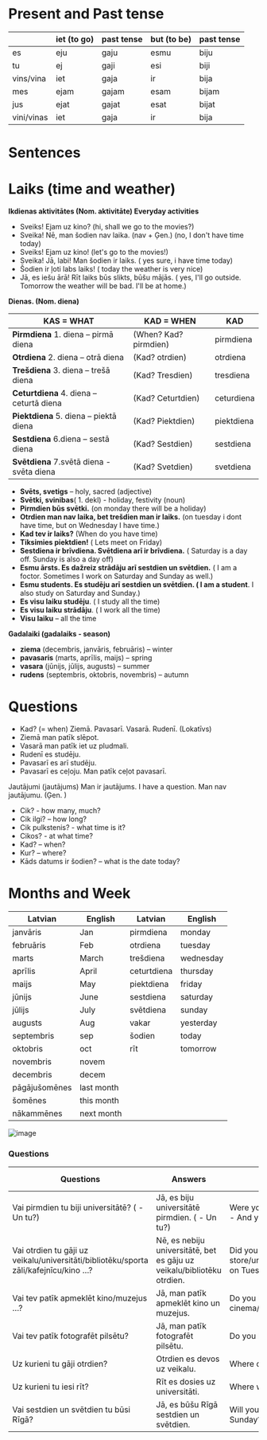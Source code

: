 
# Present and Past tense

|  | iet (to go) | past tense | but (to be) | past tense|
|--- |-----|-----|-------|-----|
es|  eju  |  gaju | esmu | biju 
tu | ej |  gaji | esi | biji
vins/vina | iet  |  gaja | ir | bija 
mes| ejam |  gajam | esam | bijam
jus | ejat |  gajat  | esat | bijat 
vini/vinas | iet  | gaja | ir | bija 
# Sentences 

# Laiks (time and weather) 
**Ikdienas aktivitātes (Nom. aktivitāte) Everyday activities**
- Sveiks! Ejam uz kino? (hi, shall we go to the movies?)
- Sveika! Nē, man šodien nav laika. (nav + Ģen.) (no, I don't have time today) 
- Sveiks! Ejam uz kino! (let's go to the movies!) 
- Sveika! Jā, labi! Man šodien ir laiks. ( yes sure, i have time today) 
- Šodien ir ļoti labs laiks! ( today the weather is very nice) 
- Jā, es iešu ārā! Rīt laiks būs slikts, būšu mājās. ( yes, I'll go outside. Tomorrow the weather will be bad. I'll be at home.) 

**Dienas. (Nom. diena)**

| KAS = WHAT |  KAD = WHEN | KAD |
|------------| -----------|------|
| **Pirmdiena** 1. diena – pirmā diena |(When? Kad? pirmdien)| pirmdiena
| **Otrdiena** 2. diena – otrā diena |(Kad?  otrdien)| otrdiena
| **Trešdiena** 3. diena – trešā diena  |(Kad? Tresdien) | tresdiena
| **Ceturtdiena** 4. diena – ceturtā diena  |(Kad? Ceturtdien) | ceturdiena
| **Piektdiena** 5. diena – piektā diena |(Kad? Piektdien) | piektdiena
| **Sestdiena** 6.diena – sestā diena  | (Kad? Sestdien) | sestdiena
| **Svētdiena** 7.svētā diena -  svēta diena|  (Kad? Svetdien) | svetdiena

- **Svēts, svetigs** – holy, sacred (adjective)
- **Svētki, svinibas**( 1. dekl) - holiday, festivity (noun)
- **Pirmdien būs svētki.** (on monday there will be a holiday)
- **Otrdien man nav laika, bet trešdien man ir laiks.** (on tuesday i dont have time, but on Wednesday I have time.) 
- **Kad tev ir laiks?** (When do you have time) 
- **Tiksimies piektdien!** ( Lets meet on Friday)
- **Sestdiena ir brīvdiena. Svētdiena arī ir brīvdiena.** ( Saturday is a day off. Sunday is also a day off) 
- **Esmu ārsts. Es dažreiz strādāju arī sestdien un svētdien.** ( I am a foctor. Sometimes I work on Saturday and Sunday as well.) 
- **Esmu students. Es studēju arī sestdien un svētdien. ( I am a student**. I also study on Saturday and Sunday.)
- **Es visu laiku studēju**. ( I study all the time) 
- **Es visu laiku strādāju**. ( I work all the time) 
- **Visu laiku** – all the time

**Gadalaiki (gadalaiks - season)**

- **ziema** (decembris, janvāris, februāris) – winter
- **pavasaris** (marts, aprīlis, maijs) – spring
- **vasara** (jūnijs, jūlijs, augusts) – summer
- **rudens** (septembris, oktobris, novembris) – autumn


# Questions 

- Kad? (= when) Ziemā. Pavasarī. Vasarā. Rudenī. (Lokatīvs)
- Ziemā man patīk slēpot.
- Vasarā man patīk iet uz pludmali.
- Rudenī es studēju.
- Pavasarī es arī studēju. 
- Pavasarī es ceļoju. Man patīk ceļot pavasarī.


Jautājumi (jautājums)
Man ir jautājums. I have a question. 
Man nav jautājumu. (Ģen. )


- Cik?  - how many, much?
- Cik ilgi? – how long?
- Cik pulkstenis? -  what time is it?
- Cikos? -  at what time?
- Kad? – when?  
- Kur? – where?
- Kāds datums ir šodien? – what is the date today?


# Months and Week

|Latvian | English| Latvian | English
|-------- |-------| -------| ---- |
|janvāris | Jan  | pirmdiena | monday |
| februāris | Feb | otrdiena | tuesday
| marts | March | trešdiena | wednesday
 aprīlis| April | ceturtdiena | thursday
 maijs | May |  piektdiena | friday
jūnijs | June |  sestdiena | saturday
jūlijs | July | svētdiena | sunday
augusts | Aug | vakar | yesterday
septembris | sep | 	šodien | today
oktobris | oct | 	rīt | tomorrow
novembris | novem
decembris | decem
pāgājušomēnes | last month 
šomēnes | this month 
nākammēnes  | next month 



![image](https://github.com/pe1l1nl1/23007/assets/19546253/8d47f6c3-e856-4ff5-a1b1-b1945d60e8dc)

### Questions 

| Questions| Answers| Q Eng | A Eng |
|----------|--------|-------|----|
| Vai pirmdien tu biji universitātē?  ( - Un tu?) | Jā, es biju universitātē pirmdien. ( - Un tu?) | Were you at the university on Monday? ( - And you?)|
| Vai otrdien tu gāji uz veikalu/universitāti/bibliotēku/sporta zāli/kafejnīcu/kino …?  |Nē, es nebiju universitātē, bet es gāju uz veikalu/bibliotēku otrdien.|Did you go to the store/university/library/gym/cafe/cinema on Tuesday?|
| Vai tev patīk apmeklēt kino/muzejus …? | Jā, man patīk apmeklēt kino un muzejus.|Do you like going to the cinema/museums?|
Vai tev patīk fotografēt pilsētu? |Jā, man patīk fotografēt pilsētu.|Do you like photographing the city?|
Uz kurieni tu gāji otrdien?|Otrdien es devos uz veikalu.| Where did you go on Tuesday?|
Uz kurieni tu iesi rīt?|Rīt es dosies uz universitāti.|Where will you go tmr?|
Vai sestdien un svētdien tu būsi Rīgā?|Jā, es būšu Rīgā sestdien un svētdien.| Will you be in Riga on Saturday and Sunday?|
